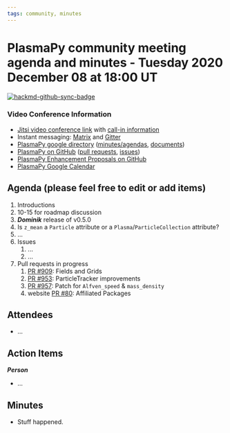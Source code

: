 ```yaml
---
tags: community, minutes
---
```


# PlasmaPy community meeting agenda and minutes - Tuesday 2020 December 08 at 18:00 UT

[![hackmd-github-sync-badge](https://hackmd.io/Zf-lGpKGQqm6uBwPWttdhA/badge)](https://hackmd.io/Zf-lGpKGQqm6uBwPWttdhA)

### Video Conference Information
* [Jitsi video conference link](https://meet.jit.si/plasmapy) with [call-in information](https://meet.jit.si/static/dialInInfo.html?room=plasmapy) 
* Instant messaging: [Matrix](https://app.element.io/#/room/#plasmapy:openastronomy.org) and [Gitter](https://gitter.im/PlasmaPy/Lobby)
* [PlasmaPy google directory](https://drive.google.com/drive/folders/0ByPG8nie6fTPMEIxTlZLZjdjYms?usp=sharing) ([minutes/agendas](https://drive.google.com/drive/folders/0ByPG8nie6fTPV1FQUEkzMTgtRTg?usp=sharing), [documents](https://drive.google.com/drive/folders/0ByPG8nie6fTPYzk2TEhTa1N6R0U?usp=sharing))
* [PlasmaPy on GitHub](https://github.com/PlasmaPy/plasmapy) ([pull requests](https://github.com/PlasmaPy/plasmapy/pulls), [issues](https://github.com/PlasmaPy/plasmapy/issues))
* [PlasmaPy Enhancement Proposals on GitHub](https://github.com/PlasmaPy/PlasmaPy-PLEPs) 
* [PlasmaPy Google Calendar](https://calendar.google.com/calendar?cid=bzVsb3ZkcW0zaWxsam00ZTlrMDd2cmw5bWdAZ3JvdXAuY2FsZW5kYXIuZ29vZ2xlLmNvbQ)

## Agenda (please feel free to edit or add items)

1. Introductions
2. 10-15 for roadmap discussion
3. ***Dominik*** release of v0.5.0
4. Is `z_mean` a `Particle` attribute or a `Plasma`/`ParticleCollection` attribute?
5. ...
6. Issues
    1. ...
    2. ...
7. Pull requests in progress 
    1. [PR #909](https://github.com/PlasmaPy/PlasmaPy/pull/909): Fields and Grids
    2. [PR #953](https://github.com/PlasmaPy/PlasmaPy/pull/953): ParticleTracker improvements
    3. [PR #957](https://github.com/PlasmaPy/PlasmaPy/pull/957): Patch for `Alfven_speed` & `mass_density`
    4. website [PR #80](https://github.com/PlasmaPy/plasmapy.github.io/pull/80): Affiliated Packages
    
## Attendees

* ...

## Action Items

***Person***
* ...

## Minutes

* Stuff happened.
